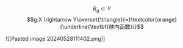$$R_{g} \subset Y$$
$$g:X \rightarrow Y\overset{\triangle}{=}\textcolor{orange}{\underline{\textbf{映内函数}}}$$

![[Pasted image 20240528111402.png]]
